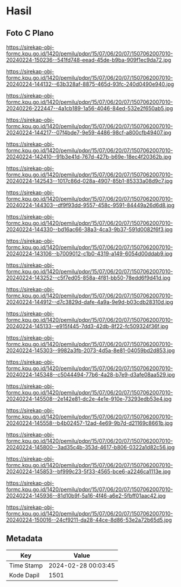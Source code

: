 # Hasil

## Foto C Plano

https://sirekap-obj-formc.kpu.go.id/1420/pemilu/pdpr/15/07/06/20/07/1507062007010-20240224-150236--541fd748-eead-45de-b9ba-909f1ec9da72.jpg

https://sirekap-obj-formc.kpu.go.id/1420/pemilu/pdpr/15/07/06/20/07/1507062007010-20240224-144132--63b328af-8875-465d-93fc-240d0490e940.jpg

https://sirekap-obj-formc.kpu.go.id/1420/pemilu/pdpr/15/07/06/20/07/1507062007010-20240226-222447--4a1cb189-1a56-4046-84ed-532e2f650ab5.jpg

https://sirekap-obj-formc.kpu.go.id/1420/pemilu/pdpr/15/07/06/20/07/1507062007010-20240224-144217--07f4bde7-9e59-4486-98cf-a800cfb49407.jpg

https://sirekap-obj-formc.kpu.go.id/1420/pemilu/pdpr/15/07/06/20/07/1507062007010-20240224-142410--91b3e41d-767d-427b-b69e-18ec4f20362b.jpg

https://sirekap-obj-formc.kpu.go.id/1420/pemilu/pdpr/15/07/06/20/07/1507062007010-20240224-142543--1017c86d-028a-4907-85b1-85333a08d9c7.jpg

https://sirekap-obj-formc.kpu.go.id/1420/pemilu/pdpr/15/07/06/20/07/1507062007010-20240224-144303--df9f93dd-9557-458c-9591-84449a26d6d8.jpg

https://sirekap-obj-formc.kpu.go.id/1420/pemilu/pdpr/15/07/06/20/07/1507062007010-20240224-144330--bd16ac66-38a3-4ca3-9b37-591d0082f6f3.jpg

https://sirekap-obj-formc.kpu.go.id/1420/pemilu/pdpr/15/07/06/20/07/1507062007010-20240224-143106--b7009012-c1b0-4319-a149-6054d00ddab9.jpg

https://sirekap-obj-formc.kpu.go.id/1420/pemilu/pdpr/15/07/06/20/07/1507062007010-20240224-143252--c5f7ed05-858a-4f81-bb50-78edd6f9d41d.jpg

https://sirekap-obj-formc.kpu.go.id/1420/pemilu/pdpr/15/07/06/20/07/1507062007010-20240224-144912--d7c3829d-dafe-4a9a-9e9d-b03cdb28310d.jpg

https://sirekap-obj-formc.kpu.go.id/1420/pemilu/pdpr/15/07/06/20/07/1507062007010-20240224-145133--e915f445-7dd3-42db-8f22-fc509324f36f.jpg

https://sirekap-obj-formc.kpu.go.id/1420/pemilu/pdpr/15/07/06/20/07/1507062007010-20240224-145303--9982a3fb-2073-4d5a-8e81-04059bd2d853.jpg

https://sirekap-obj-formc.kpu.go.id/1420/pemilu/pdpr/15/07/06/20/07/1507062007010-20240224-145348--c5044494-77b6-4a28-b7e9-d3afe08aa529.jpg

https://sirekap-obj-formc.kpu.go.id/1420/pemilu/pdpr/15/07/06/20/07/1507062007010-20240224-145508--2e142e81-dc2e-4e1e-910e-73293edb53e4.jpg

https://sirekap-obj-formc.kpu.go.id/1420/pemilu/pdpr/15/07/06/20/07/1507062007010-20240224-145558--b4b02457-12ad-4e69-9b7d-d21169c8661b.jpg

https://sirekap-obj-formc.kpu.go.id/1420/pemilu/pdpr/15/07/06/20/07/1507062007010-20240224-145800--3ad35c4b-353d-4617-b806-0322a1d82c56.jpg

https://sirekap-obj-formc.kpu.go.id/1420/pemilu/pdpr/15/07/06/20/07/1507062007010-20240224-145853--bf999c23-5f33-4565-bce6-a2246ca1113e.jpg

https://sirekap-obj-formc.kpu.go.id/1420/pemilu/pdpr/15/07/06/20/07/1507062007010-20240224-145936--81d10b9f-5a16-4f46-a6e2-5fbff01aac42.jpg

https://sirekap-obj-formc.kpu.go.id/1420/pemilu/pdpr/15/07/06/20/07/1507062007010-20240224-150016--24cf9211-da28-44ce-8d86-53e2a72b65d5.jpg


## Metadata

| Key        | Value               |
| ---------- | ------------------- |
| Time Stamp | 2024-02-28 00:03:45 |
| Kode Dapil | 1501                |



